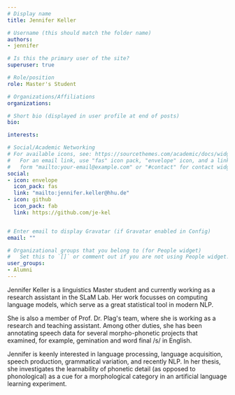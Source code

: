 ```yaml
---
# Display name
title: Jennifer Keller

# Username (this should match the folder name)
authors:
- jennifer

# Is this the primary user of the site?
superuser: true

# Role/position
role: Master's Student

# Organizations/Affiliations
organizations:

# Short bio (displayed in user profile at end of posts)
bio:

interests:

# Social/Academic Networking
# For available icons, see: https://sourcethemes.com/academic/docs/widgets/#icons
#   For an email link, use "fas" icon pack, "envelope" icon, and a link in the
#   form "mailto:your-email@example.com" or "#contact" for contact widget.
social:
- icon: envelope
  icon_pack: fas
  link: "mailto:jennifer.keller@hhu.de"
- icon: github
  icon_pack: fab
  link: https://github.com/je-kel


# Enter email to display Gravatar (if Gravatar enabled in Config)
email: ""

# Organizational groups that you belong to (for People widget)
#   Set this to `[]` or comment out if you are not using People widget.
user_groups:
- Alumni
---
```

Jennifer Keller is a linguistics Master student and currently working as a research assistant in the SLaM Lab. Her work focusses on computing language models, which serve as a great statistical tool in modern NLP.

She is also a member of Prof. Dr. Plag's team, where she is working as a research and teaching assistant. Among other duties, she has been annotating speech data for several morpho-phonetic projects that examined, for example, gemination and word final /s/ in English.

Jennifer is keenly interested in language processing, language acquisition, speech production, grammatical variation, and recently NLP. In her thesis, she investigates the learnability of phonetic detail (as opposed to phonological) as a cue for a morphological category in an artificial language learning experiment.
